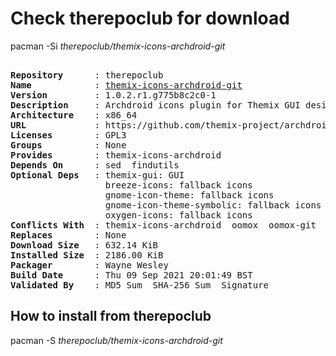 # Check therepoclub for download

pacman -Si *therepoclub/themix-icons-archdroid-git*

<div class="highlight"><pre class="highlight"><text>
<b>Repository</b>      : therepoclub
<b>Name</b>            : <a href="../../x86_64/themix-icons-archdroid-git-1.0.2.r1.g775b8c2c0-1-x86_64.pkg.tar.zst">themix-icons-archdroid-git</a>
<b>Version</b>         : 1.0.2.r1.g775b8c2c0-1
<b>Description</b>     : Archdroid icons plugin for Themix GUI designer
<b>Architecture</b>    : x86_64
<b>URL</b>             : https://github.com/themix-project/archdroid-icon-theme
<b>Licenses</b>        : GPL3
<b>Groups</b>          : None
<b>Provides</b>        : themix-icons-archdroid
<b>Depends On</b>      : sed  findutils
<b>Optional Deps</b>   : themix-gui: GUI
                  breeze-icons: fallback icons
                  gnome-icon-theme: fallback icons
                  gnome-icon-theme-symbolic: fallback icons
                  oxygen-icons: fallback icons
<b>Conflicts With</b>  : themix-icons-archdroid  oomox  oomox-git
<b>Replaces</b>        : None
<b>Download Size</b>   : 632.14 KiB
<b>Installed Size</b>  : 2186.00 KiB
<b>Packager</b>        : Wayne Wesley <wayne6324@gmail.com>
<b>Build Date</b>      : Thu 09 Sep 2021 20:01:49 BST
<b>Validated By</b>    : MD5 Sum  SHA-256 Sum  Signature
</text></pre></div>

## How to install from therepoclub

pacman -S *therepoclub/themix-icons-archdroid-git*

